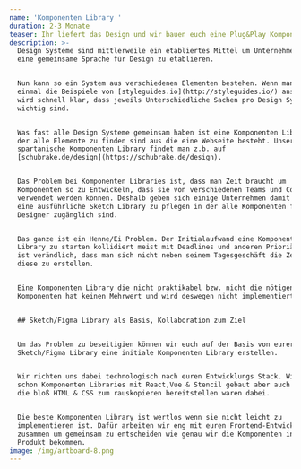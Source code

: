 ```yaml
---
name: 'Komponenten Library '
duration: 2-3 Monate
teaser: Ihr liefert das Design und wir bauen euch eine Plug&Play Komponenten Library
description: >-
  Design Systeme sind mittlerweile ein etabliertes Mittel um Unternehmensweit
  eine gemeinsame Sprache für Design zu etablieren.


  Nun kann so ein System aus verschiedenen Elementen bestehen. Wenn man sich
  einmal die Beispiele von [styleguides.io](http://styleguides.io/) anschaut
  wird schnell klar, dass jeweils Unterschiedliche Sachen pro Design System
  wichtig sind.


  Was fast alle Design Systeme gemeinsam haben ist eine Komponenten Library in
  der alle Elemente zu finden sind aus die eine Webseite besteht. Unsere
  spartanische Komponenten Library findet man z.b. auf
  [schubrake.de/design](https://schubrake.de/design).


  Das Problem bei Komponenten Libraries ist, dass man Zeit braucht um
  Komponenten so zu Entwickeln, dass sie von verschiedenen Teams und Contexten
  verwendet werden können. Deshalb geben sich einige Unternehmen damit zufrieden
  eine ausführliche Sketch Library zu pflegen in der alle Komponenten für die
  Designer zugänglich sind.


  Das ganze ist ein Henne/Ei Problem. Der Initialaufwand eine Komponenten
  Library zu starten kollidiert meist mit Deadlines und anderen Prioriäten. So
  ist verändlich, dass man sich nicht neben seinem Tagesgeschäft die Zeit nimmt
  diese zu erstellen. 


  Eine Komponenten Library die nicht praktikabel bzw. nicht die nötigen
  Komponenten hat keinen Mehrwert und wird deswegen nicht implementiert.


  ## Sketch/Figma Library als Basis, Kollaboration zum Ziel


  Um das Problem zu beseitigien können wir euch auf der Basis von eurer
  Sketch/Figma Library eine initiale Komponenten Library erstellen. 


  Wir richten uns dabei technologisch nach euren Entwicklungs Stack. Wir haben
  schon Komponenten Libraries mit React,Vue & Stencil gebaut aber auch Libraries
  die bloß HTML & CSS zum rauskopieren bereitstellen waren dabei.


  Die beste Komponenten Library ist wertlos wenn sie nicht leicht zu
  implementieren ist. Dafür arbeiten wir eng mit euren Frontend-Entwicklern
  zusammen um gemeinsam zu entscheiden wie genau wir die Komponenten in euer
  Produkt bekommen. 
image: /img/artboard-8.png
---
```



